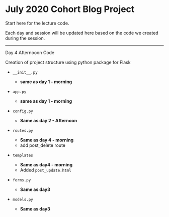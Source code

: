 # July 2020 Cohort Blog Project

Start here for the lecture code.

Each day and session will be updated here based on the code we created during the session.

---

Day 4 Afternooon Code

Creation of project structure using python package for Flask

- `__init__.py`
    - **same as day 1 - morning**
- `app.py`
    - **same as day 1 - morning**
- `config.py`
    - **Same as day 2 - Afternoon**
- `routes.py`
    - **Same as day 4 - morning**
    - add post_delete route
- `templates`
    - **Same as day4 - morning**
    - Added `post_update.html`

- `forms.py`
    - **Same as day3**

- `models.py`
    - **Same as day3**